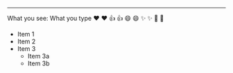 ---
What you see:	What you type
❤️	        :heart:
👍	        :+1:
😄        	:smile:
✨	         :sparkles:
🎉	        :tada:

*  Item 1
*  Item 2
*  Item 3
   *  Item 3a
   *  Item 3b
